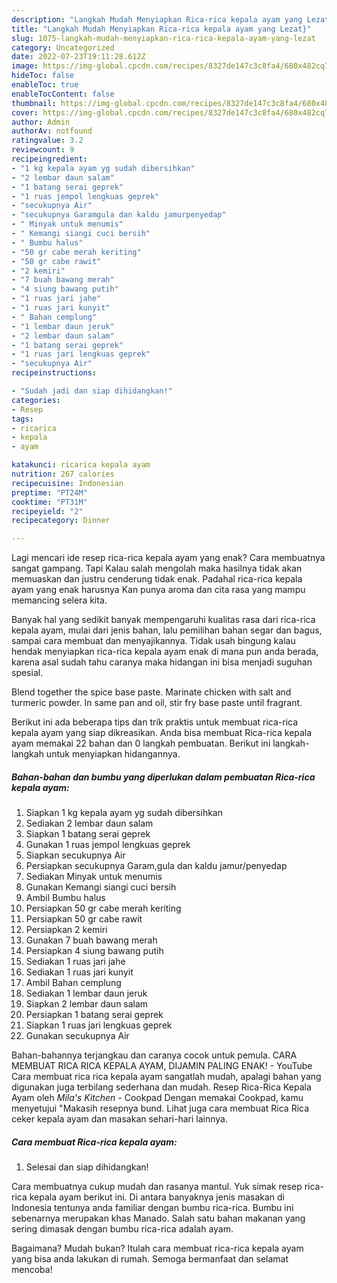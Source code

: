 ```yaml
---
description: "Langkah Mudah Menyiapkan Rica-rica kepala ayam yang Lezat}"
title: "Langkah Mudah Menyiapkan Rica-rica kepala ayam yang Lezat}"
slug: 1075-langkah-mudah-menyiapkan-rica-rica-kepala-ayam-yang-lezat
category: Uncategorized
date: 2022-07-23T19:11:28.612Z
image: https://img-global.cpcdn.com/recipes/8327de147c3c8fa4/680x482cq70/rica-rica-kepala-ayam-foto-resep-utama.jpg
hideToc: false
enableToc: true
enableTocContent: false
thumbnail: https://img-global.cpcdn.com/recipes/8327de147c3c8fa4/680x482cq70/rica-rica-kepala-ayam-foto-resep-utama.jpg
cover: https://img-global.cpcdn.com/recipes/8327de147c3c8fa4/680x482cq70/rica-rica-kepala-ayam-foto-resep-utama.jpg
author: Admin
authorAv: notfound
ratingvalue: 3.2
reviewcount: 9
recipeingredient:
- "1 kg kepala ayam yg sudah dibersihkan"
- "2 lembar daun salam"
- "1 batang serai geprek"
- "1 ruas jempol lengkuas geprek"
- "secukupnya Air"
- "secukupnya Garamgula dan kaldu jamurpenyedap"
- " Minyak untuk menumis"
- " Kemangi siangi cuci bersih"
- " Bumbu halus"
- "50 gr cabe merah keriting"
- "50 gr cabe rawit"
- "2 kemiri"
- "7 buah bawang merah"
- "4 siung bawang putih"
- "1 ruas jari jahe"
- "1 ruas jari kunyit"
- " Bahan cemplung"
- "1 lembar daun jeruk"
- "2 lembar daun salam"
- "1 batang serai geprek"
- "1 ruas jari lengkuas geprek"
- "secukupnya Air"
recipeinstructions:

- "Sudah jadi dan siap dihidangkan!"
categories:
- Resep
tags:
- ricarica
- kepala
- ayam

katakunci: ricarica kepala ayam 
nutrition: 267 calories
recipecuisine: Indonesian
preptime: "PT24M"
cooktime: "PT31M"
recipeyield: "2"
recipecategory: Dinner

---
```



Lagi mencari ide resep rica-rica kepala ayam yang enak? Cara membuatnya sangat gampang. Tapi Kalau salah mengolah maka hasilnya tidak akan memuaskan dan justru cenderung tidak enak. Padahal rica-rica kepala ayam yang enak harusnya Kan punya aroma dan cita rasa yang mampu memancing selera kita.


Banyak hal yang sedikit banyak mempengaruhi kualitas rasa dari rica-rica kepala ayam, mulai dari jenis bahan, lalu pemilihan bahan segar dan bagus, sampai cara membuat dan menyajikannya. Tidak usah bingung kalau hendak menyiapkan rica-rica kepala ayam enak di mana pun anda berada, karena asal sudah tahu caranya maka hidangan ini bisa menjadi suguhan spesial.

Blend together the spice base paste. Marinate chicken with salt and turmeric powder. In same pan and oil, stir fry base paste until fragrant.


Berikut ini ada beberapa tips dan trik praktis untuk membuat rica-rica kepala ayam yang siap dikreasikan. Anda bisa membuat Rica-rica kepala ayam memakai 22 bahan dan 0 langkah pembuatan. Berikut ini langkah-langkah untuk menyiapkan hidangannya.

<!--inarticleads1-->

##### Bahan-bahan dan bumbu yang diperlukan dalam pembuatan Rica-rica kepala ayam:

1. Siapkan 1 kg kepala ayam yg sudah dibersihkan
1. Sediakan 2 lembar daun salam
1. Siapkan 1 batang serai geprek
1. Gunakan 1 ruas jempol lengkuas geprek
1. Siapkan secukupnya Air
1. Persiapkan secukupnya Garam,gula dan kaldu jamur/penyedap
1. Sediakan  Minyak untuk menumis
1. Gunakan  Kemangi siangi cuci bersih
1. Ambil  Bumbu halus
1. Persiapkan 50 gr cabe merah keriting
1. Persiapkan 50 gr cabe rawit
1. Persiapkan 2 kemiri
1. Gunakan 7 buah bawang merah
1. Persiapkan 4 siung bawang putih
1. Sediakan 1 ruas jari jahe
1. Sediakan 1 ruas jari kunyit
1. Ambil  Bahan cemplung
1. Sediakan 1 lembar daun jeruk
1. Siapkan 2 lembar daun salam
1. Persiapkan 1 batang serai geprek
1. Siapkan 1 ruas jari lengkuas geprek
1. Gunakan secukupnya Air


Bahan-bahannya terjangkau dan caranya cocok untuk pemula. CARA MEMBUAT RICA RICA KEPALA AYAM, DIJAMIN PALING ENAK! - YouTube Cara membuat rica rica kepala ayam sangatlah mudah, apalagi bahan yang digunakan juga terbilang sederhana dan mudah. Resep Rica-Rica Kepala Ayam oleh _Mila&#39;s Kitchen_ - Cookpad Dengan memakai Cookpad, kamu menyetujui &#34;Makasih resepnya bund. Lihat juga cara membuat Rica Rica ceker kepala ayam dan masakan sehari-hari lainnya. 

<!--inarticleads2-->

##### Cara membuat Rica-rica kepala ayam:


1. Selesai dan siap dihidangkan!

Cara membuatnya cukup mudah dan rasanya mantul. Yuk simak resep rica-rica kepala ayam berikut ini. Di antara banyaknya jenis masakan di Indonesia tentunya anda familiar dengan bumbu rica-rica. Bumbu ini sebenarnya merupakan khas Manado. Salah satu bahan makanan yang sering dimasak dengan bumbu rica-rica adalah ayam. 

Bagaimana? Mudah bukan? Itulah cara membuat rica-rica kepala ayam yang bisa anda lakukan di rumah. Semoga bermanfaat dan selamat mencoba!
